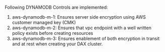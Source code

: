 Following DYNAMODB Controls are implemented:

1. aws-dynamodb-m-1: Ensures server side encryption using AWS customer managed key (CMK)
2. aws-dynamodb-m-2: Ensures that vpc endpoint with a well written policy exists before creating resources
3. aws-dynamodb-m-3: Ensures enablement of both encryption in transit and at rest when creating your DAX cluster.